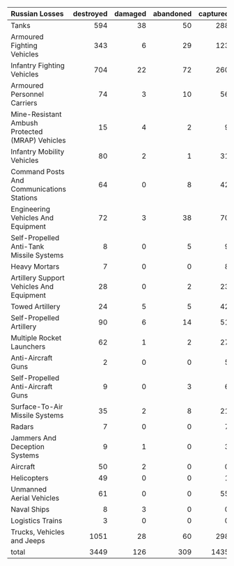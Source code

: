 | Russian Losses                                   |   destroyed |   damaged |   abandoned |   captured |   total |
|:-------------------------------------------------|------------:|----------:|------------:|-----------:|--------:|
| Tanks                                            |         594 |        38 |          50 |        288 |     970 |
| Armoured Fighting Vehicles                       |         343 |         6 |          29 |        123 |     501 |
| Infantry Fighting Vehicles                       |         704 |        22 |          72 |        260 |    1058 |
| Armoured Personnel Carriers                      |          74 |         3 |          10 |         56 |     143 |
| Mine-Resistant Ambush Protected  (MRAP) Vehicles |          15 |         4 |           2 |          9 |      30 |
| Infantry Mobility Vehicles                       |          80 |         2 |           1 |         31 |     114 |
| Command Posts And Communications Stations        |          64 |         0 |           8 |         42 |     114 |
| Engineering Vehicles And Equipment               |          72 |         3 |          38 |         70 |     183 |
| Self-Propelled Anti-Tank Missile Systems         |           8 |         0 |           5 |          9 |      22 |
| Heavy Mortars                                    |           7 |         0 |           0 |          8 |      15 |
| Artillery Support Vehicles And Equipment         |          28 |         0 |           2 |         23 |      53 |
| Towed Artillery                                  |          24 |         5 |           5 |         42 |      76 |
| Self-Propelled Artillery                         |          90 |         6 |          14 |         51 |     161 |
| Multiple Rocket Launchers                        |          62 |         1 |           2 |         27 |      92 |
| Anti-Aircraft Guns                               |           2 |         0 |           0 |          5 |       7 |
| Self-Propelled Anti-Aircraft Guns                |           9 |         0 |           3 |          6 |      18 |
| Surface-To-Air Missile Systems                   |          35 |         2 |           8 |         21 |      66 |
| Radars                                           |           7 |         0 |           0 |          7 |      14 |
| Jammers And Deception Systems                    |           9 |         1 |           0 |          3 |      13 |
| Aircraft                                         |          50 |         2 |           0 |          0 |      52 |
| Helicopters                                      |          49 |         0 |           0 |          1 |      50 |
| Unmanned Aerial Vehicles                         |          61 |         0 |           0 |         55 |     116 |
| Naval Ships                                      |           8 |         3 |           0 |          0 |      11 |
| Logistics Trains                                 |           3 |         0 |           0 |          0 |       3 |
| Trucks, Vehicles and Jeeps                       |        1051 |        28 |          60 |        298 |    1437 |
| total                                            |        3449 |       126 |         309 |       1435 |    5319 |